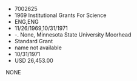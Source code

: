* 7002625
* 1969 Institutional Grants For Science
* ENG,ENG
* 11/26/1969,10/31/1971
* -. None, Minnesota State University Moorhead
* Standard Grant
*   name not available
* 10/31/1971
* USD 26,453.00

NONE